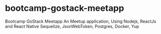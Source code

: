 # bootcamp-gostack-meetapp
Bootcamp GoStack Meetapp
An Meetup application, Using Nodejs, ReactJs and React Native
Sequelize, JsonWebToken, Postgres, Docker, Yup


